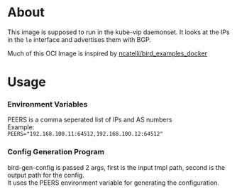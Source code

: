 # About
This image is supposed to run in the kube-vip daemonset. It looks at the IPs in the `lo` interface and advertises them with BGP.

Much of this OCI Image is inspired by [ncatelli/bird_examples_docker](https://github.com/ncatelli/bird_examples_docker)

# Usage

### Environment Variables
PEERS is a comma seperated list of IPs and AS numbers  
Example:  
`PEERS="192.168.100.11:64512,192.168.100.12:64512"`

### Config Generation Program
bird-gen-config is passed 2 args, first is the input tmpl path, second is the output path for the config.  
It uses the PEERS environment variable for generating the configuration.  